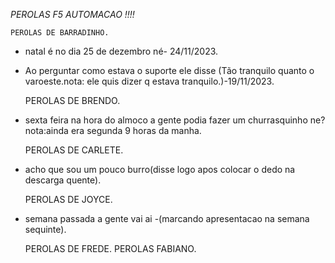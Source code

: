 *PEROLAS F5 AUTOMACAO !!!!*
     

    PEROLAS DE BARRADINHO.
* natal é no dia 25 de dezembro né- 24/11/2023.
* Ao perguntar como estava o suporte ele disse (Tão tranquilo quanto o varoeste.nota: ele quis dizer q estava tranquilo.)-19/11/2023.

    PEROLAS DE BRENDO.
* sexta feira na hora do almoco a gente podia fazer um churrasquinho ne?nota:ainda era segunda 9 horas da manha.

    PEROLAS DE CARLETE.
* acho que sou um pouco burro(disse logo apos colocar o dedo na descarga quente).

     PEROLAS DE JOYCE.
* semana passada a gente vai ai -(marcando apresentacao na semana sequinte).

    PEROLAS DE FREDE.
    PEROLAS FABIANO. 









  
